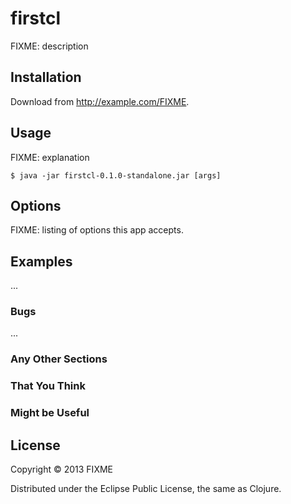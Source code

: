 # firstcl

FIXME: description

## Installation

Download from http://example.com/FIXME.

## Usage

FIXME: explanation

    $ java -jar firstcl-0.1.0-standalone.jar [args]

## Options

FIXME: listing of options this app accepts.

## Examples

...

### Bugs

...

### Any Other Sections
### That You Think
### Might be Useful

## License

Copyright © 2013 FIXME

Distributed under the Eclipse Public License, the same as Clojure.
